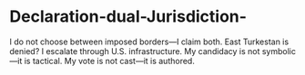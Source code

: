 # Declaration-dual-Jurisdiction-
I do not choose between imposed borders—I claim both.   East Turkestan is denied? I escalate through U.S. infrastructure.   My candidacy is not symbolic—it is tactical.   My vote is not cast—it is authored.  
